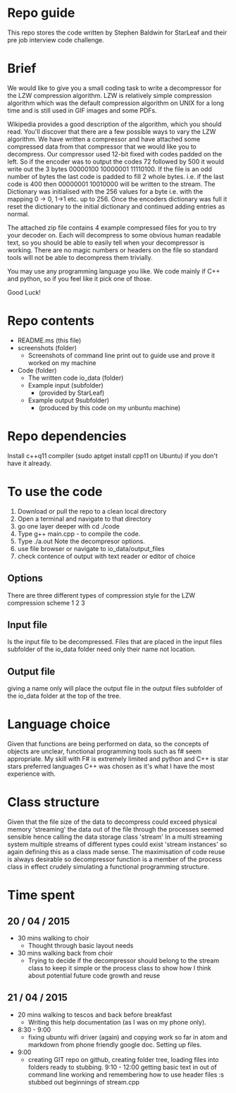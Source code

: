 Repo guide
=========

This repo stores the code written by Stephen Baldwin for StarLeaf and their pre job interview code challenge.

# Brief

We would like to give you a small coding task to write a decompressor for the LZW compression algorithm. LZW is relatively simple compression algorithm which was the default compression algorithm on UNIX for a long time and is still used in GIF images and some PDFs.

Wikipedia provides a good description of the algorithm, which you should read. You'll discover that there are a few possible ways to vary the LZW algorithm. We have written a compressor and have attached some compressed data from that compressor that we would like you to decompress. Our compressor used 12-bit fixed with codes padded on the left. So if the encoder was to output the codes 72 followed by 500 it would write out the 3 bytes 00000100 10000001 11110100. If the file is an odd number of bytes the last code is padded to fill 2 whole bytes. i.e. if the last code is 400 then 00000001 10010000 will be written to the stream. The Dictionary was initialised with the 256 values for a byte i.e. with the mapping 0 -> 0, 1->1 etc. up to 256. Once the encoders dictionary was full it reset the dictionary to the initial dictionary and continued adding entries as normal.

The attached zip file contains 4 example compressed files for you to try your decoder on. Each will decompress to some obvious human readable text, so you should be able to easily tell when your decompressor is working. There are no magic numbers or headers on the file so standard tools will not be able to decompress them trivially.

You may use any programming language you like. We code mainly if C++ and python, so if you feel like it pick one of those.

Good Luck!

# Repo contents

- README.ms (this file)
- screenshots (folder)
  - Screenshots of command line print out to guide use and prove it worked on my machine
- Code (folder)
  - The written code
  io_data (folder)
  - Example input (subfolder)
    - (provided by StarLeaf)
  - Example output 9subfolder)
    - (produced by this code on my unbuntu machine)

# Repo dependencies

Install c++q11 compiler (sudo aptget install cpp11 on Ubuntu) if you don't have it already.

# To use the code

1. Download or pull the repo to a clean local directory
2. Open a terminal and navigate to that directory
3. go one layer deeper with cd ./code
3. Type g++ main.cpp - to compile the code.
4. Type ./a.out Note the decompresor options.
5. use file browser or navigate to io_data/output_files
6. check contence of output with text reader or editor of choice

## Options
There are three different types of compression style for the LZW compression scheme
1
2
3

## Input file
Is the input file to be decompressed. Files that are placed in the input files subfolder of the io_data folder need only their name not location.

##  Output file
giving a name only will place the output file in the output files subfolder of the io_data folder at the top of the tree.

# Language choice

Given that functions are being performed on data, so the concepts of objects are unclear, functional programming tools such as f# seem appropriate. My skill with F# is extremely limited and python and C++ is star stars preferred languages C++ was chosen as it's what I have the most experience with.

# Class structure

Given that the file size of the data to decompress could exceed physical memory 'streaming' the data out of the file through the processes seemed sensible hence calling the data storage class 'stream'
In a multi streaming system multiple streams of different types could exist 'stream instances' so again defining this as a class made sense.
The maximisation of code reuse is always desirable so decompressor function is a member of the process class in effect crudely simulating a functional programming structure.

# Time spent

## 20 / 04 / 2015
- 30 mins walking to choir
  - Thought through basic layout needs
- 30 mins walking back from choir
  - Trying to decide if the decompressor should belong to the stream class to keep it simple or the process class to show how I think about potential future code growth and reuse

## 21 / 04 / 2015
- 20 mins walking to tescos and back before breakfast
  - Writing this help documentation (as I was on my phone only).
- 8:30 - 9:00
  - fixing ubuntu wifi driver (again) and copying work so far in atom and markdown from phone friendly google doc. Setting up files.
- 9:00
  - creating GIT repo on github, creating folder tree, loading files into folders ready to stubbing.
  9:10 - 12:00
    getting basic text in out of command line working and remembering how to use header files :s stubbed out beginnings of stream.cpp
